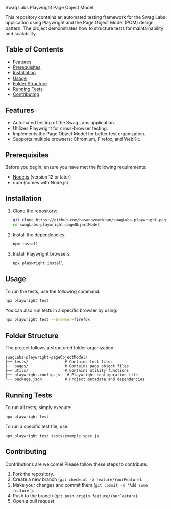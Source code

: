 Swag Labs Playwright Page Object Model

This repository contains an automated testing framework for the Swag Labs application using Playwright and the Page Object Model (POM) design pattern. The project demonstrates how to structure tests for maintainability and scalability.

## Table of Contents

- [Features](#features)
- [Prerequisites](#prerequisites)
- [Installation](#installation)
- [Usage](#usage)
- [Folder Structure](#folder-structure)
- [Running Tests](#running-tests)
- [Contributing](#contributing)

## Features

- Automated testing of the Swag Labs application.
- Utilizes Playwright for cross-browser testing.
- Implements the Page Object Model for better test organization.
- Supports multiple browsers: Chromium, Firefox, and WebKit.

## Prerequisites

Before you begin, ensure you have met the following requirements:

- [Node.js](https://nodejs.org/) (version 12 or later)
- npm (comes with Node.js)

## Installation

1. Clone the repository:

   ```bash
   git clone https://github.com/hasanazeerkhan/swagLabs-playwright-pageObjectModel.git
   cd swagLabs-playwright-pageObjectModel
   ```

2. Install the dependencies:

   ```bash
   npm install
   ```

3. Install Playwright browsers:

   ```bash
   npx playwright install
   ```

## Usage

To run the tests, use the following command:

```bash
npx playwright test
```

You can also run tests in a specific browser by using:

```bash
npx playwright test --browser=firefox
```

## Folder Structure

The project follows a structured folder organization:

```
swagLabs-playwright-pageObjectModel/
├── tests/                # Contains test files
├── pages/                # Contains page object files
├── utils/                # Contains utility functions
├── playwright.config.js   # Playwright configuration file
└── package.json          # Project metadata and dependencies
```

## Running Tests

To run all tests, simply execute:

```bash
npx playwright test
```

To run a specific test file, use:

```bash
npx playwright test tests/example.spec.js
```

## Contributing

Contributions are welcome! Please follow these steps to contribute:

1. Fork the repository.
2. Create a new branch (`git checkout -b feature/YourFeature`).
3. Make your changes and commit them (`git commit -m 'Add some feature'`).
4. Push to the branch (`git push origin feature/YourFeature`).
5. Open a pull request.
